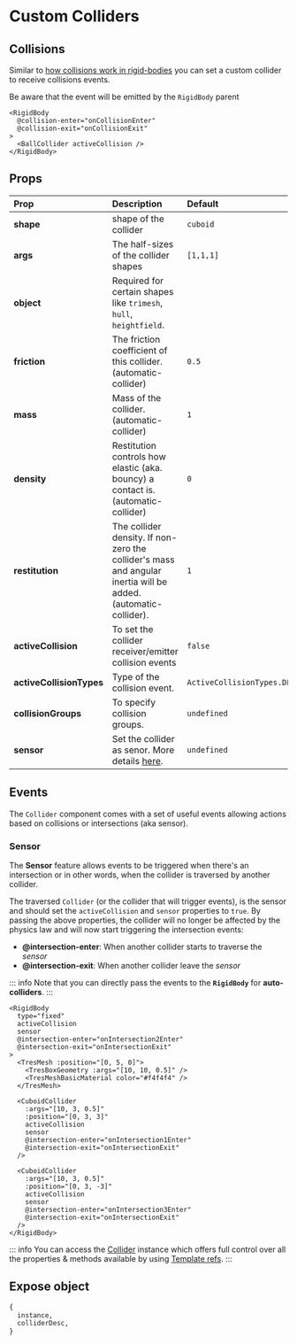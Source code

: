 # Custom Colliders

## Collisions

Similar to [how collisions work in rigid-bodies](./rigid-body.md#collisions) you can set a custom collider to receive collisions events.

Be aware that the event will be emitted by the `RigidBody` parent

```vue { 2,3}
<RigidBody
  @collision-enter="onCollisionEnter"
  @collision-exit="onCollisionExit"
>
  <BallCollider activeCollision />
</RigidBody>
```

## Props

| Prop                     | Description                  | Default |
| :----------------------- | :--------------------------- | :------- |
| **shape**                | shape of the collider | `cuboid` |
| **args**                 | The half-sizes of the collider shapes | `[1,1,1]` |
| **object**               | Required for certain shapes like `trimesh`, `hull`, `heightfield`. | |
| **friction**             | The friction coefficient of this collider. (automatic-collider) | `0.5` |
| **mass**                 | Mass of the collider. (automatic-collider) | `1` |
| **density**              | Restitution controls how elastic (aka. bouncy) a contact is. (automatic-collider) | `0` |
| **restitution**          | The collider density. If non-zero the collider's mass and angular inertia will be added. (automatic-collider). | `1` |
| **activeCollision**      | To set the collider receiver/emitter collision events | `false` |
| **activeCollisionTypes** | Type of the collision event. | `ActiveCollisionTypes.DEFAULT` |
| **collisionGroups**      | To specify collision groups. | `undefined` |
| **sensor**      | Set the collider as senor. More details [here](#sensor). | `undefined` |

## Events

The `Collider` component comes with a set of useful events allowing actions based on collisions or intersections (aka sensor).

### Sensor

The **Sensor** feature allows events to be triggered when there's an intersection or in other words, when the collider is traversed by another collider.

The traversed `Collider` (or the collider that will trigger events), is the sensor and should set the `activeCollision` and `sensor` properties to `true`.
By passing the above properties, the collider will no longer be affected by the physics law and will now start triggering the intersection events:

- **@intersection-enter**: When another collider starts to traverse the *sensor*
- **@intersection-exit**: When another collider leave the *sensor*

::: info
Note that you can directly pass the events to the **`RigidBody`** for **auto-colliders**.
:::

```vue
<RigidBody
  type="fixed"
  activeCollision
  sensor
  @intersection-enter="onIntersection2Enter"
  @intersection-exit="onIntersectionExit"
>
  <TresMesh :position="[0, 5, 0]">
    <TresBoxGeometry :args="[10, 10, 0.5]" />
    <TresMeshBasicMaterial color="#f4f4f4" />
  </TresMesh>

  <CuboidCollider
    :args="[10, 3, 0.5]"
    :position="[0, 3, 3]"
    activeCollision
    sensor
    @intersection-enter="onIntersection1Enter"
    @intersection-exit="onIntersectionExit"
  />

  <CuboidCollider
    :args="[10, 3, 0.5]"
    :position="[0, 3, -3]"
    activeCollision
    sensor
    @intersection-enter="onIntersection3Enter"
    @intersection-exit="onIntersectionExit"
  />
</RigidBody>
```

<!-- TODO: Add the demo link -->

::: info
You can access the [Collider](https://rapier.rs/docs/user_guides/javascript/colliders) instance
which offers full control over all the properties & methods available
by using [Template refs](https://vuejs.org/guide/essentials/template-refs.html#template-refs).
:::

## Expose object

```md
{
  instance,
  colliderDesc,
}
```

